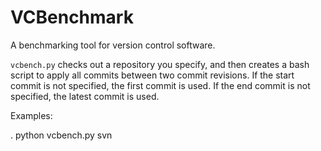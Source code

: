 # VCBenchmark
A benchmarking tool for version control software.

`vcbench.py` checks out a repository you specify, and then creates a bash script
to apply all commits between two commit revisions.  If the start commit is not
specified, the first commit is used.  If the end commit is not specified, the
latest commit is used.

Examples: 

. python vcbench.py svn 
